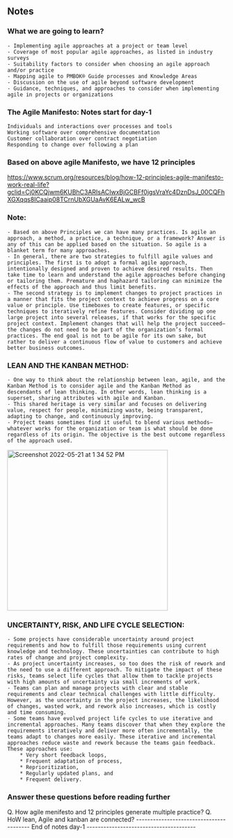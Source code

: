 ## Notes

### What we are going to learn?
	- Implementing agile approaches at a project or team level
	- Coverage of most popular agile approaches, as listed in industry surveys
	- Suitability factors to consider when choosing an agile approach and/or practice
	- Mapping agile to PMBOK® Guide processes and Knowledge Areas
	- Discussion on the use of agile beyond software development
	- Guidance, techniques, and approaches to consider when implementing agile in projects or organizations

### The Agile Manifesto: Notes start for day-1
	Individuals and interactions over processes and tools
	Working software over comprehensive documentation
	Customer collaboration over contract negotiation
	Responding to change over following a plan


### Based on above agile Manifesto, we have 12 principles
https://www.scrum.org/resources/blog/how-12-principles-agile-manifesto-work-real-life?gclid=Cj0KCQjwm6KUBhC3ARIsACIwxBjGCBFf0jgsVraYc4DznDsJ_00CQFhXGXqqs8ICaaip08TCrnUbXGUaAvK6EALw_wcB

### Note:
	- Based on above Principles we can have many practices. Is agile an approach, a method, a practice, a technique, or a framework? Answer is any of this can be applied based on the situation. So agile is a blanket term for many approaches.
	- In general, there are two strategies to fulfill agile values and principles. The first is to adopt a formal agile approach, intentionally designed and proven to achieve desired results. Then take time to learn and understand the agile approaches before changing or tailoring them. Premature and haphazard tailoring can minimize the effects of the approach and thus limit benefits. 
	- The second strategy is to implement changes to project practices in a manner that fits the project context to achieve progress on a core value or principle. Use timeboxes to create features, or specific techniques to iteratively refine features. Consider dividing up one large project into several releases, if that works for the specific project context. Implement changes that will help the project succeed—the changes do not need to be part of the organization’s formal practices. The end goal is not to be agile for its own sake, but rather to deliver a continuous flow of value to customers and achieve better business outcomes.

### LEAN AND THE KANBAN METHOD:
	- One way to think about the relationship between lean, agile, and the Kanban Method is to consider agile and the Kanban Method as descendants of lean thinking. In other words, lean thinking is a superset, sharing attributes with agile and Kanban.
	- This shared heritage is very similar and focuses on delivering value, respect for people, minimizing waste, being transparent, adapting to change, and continuously improving. 
	- Project teams sometimes find it useful to blend various methods—whatever works for the organization or team is what should be done regardless of its origin. The objective is the best outcome regardless of the approach used.

<img width="369" alt="Screenshot 2022-05-21 at 1 34 52 PM" src="https://user-images.githubusercontent.com/49789867/169643561-b12c8133-c393-4776-bf35-a44e47347238.png">

### UNCERTAINTY, RISK, AND LIFE CYCLE SELECTION:
	- Some projects have considerable uncertainty around project requirements and how to fulfill those requirements using current knowledge and technology. These uncertainties can contribute to high rates of change and project complexity. 
	- As project uncertainty increases, so too does the risk of rework and the need to use a different approach. To mitigate the impact of these risks, teams select life cycles that allow them to tackle projects with high amounts of uncertainty via small increments of work.
	- Teams can plan and manage projects with clear and stable requirements and clear technical challenges with little difficulty. However, as the uncertainty in the project increases, the likelihood of changes, wasted work, and rework also increases, which is costly and time consuming.
	- Some teams have evolved project life cycles to use iterative and incremental approaches. Many teams discover that when they explore the requirements iteratively and deliver more often incrementally, the teams adapt to changes more easily. These iterative and incremental approaches reduce waste and rework because the teams gain feedback. These approaches use:
		* Very short feedback loops,
		* Frequent adaptation of process,
		* Reprioritization,
		* Regularly updated plans, and
		* Frequent delivery.
		
### Answer these questions before reading further
Q. How agile menifesto and 12 principles generate multiple practice?
Q. HoW lean, Agile and kanban are connected?
---------------------------------------- End of notes day-1 ---------------------------------------
